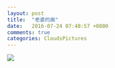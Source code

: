 ```yaml
---
layout: post
title:  "老婆的画"
date:   2016-07-24 07:48:57 +0800
comments: true
categories: CloudsPictures
---
```



![](http://i.imgur.com/wjZ6NRX.jpg)
